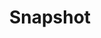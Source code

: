 ---
title: Snapshot
taxonomy:
    category:
        - docs
visible: true
highlight:
    enabled: false
---